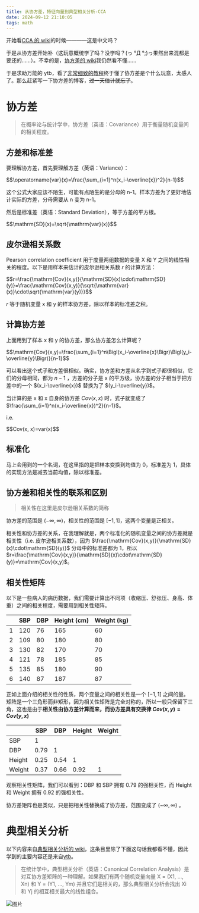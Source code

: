 ```yaml
---
title: 从协方差，特征向量到典型相关分析-CCA
date: 2024-09-12 21:10:05
tags: math
---
```


<meta name="referrer" content="no-referrer" />

开始看[CCA 的 wiki](https://zh.wikipedia.org/wiki/%E5%85%B8%E5%9E%8B%E7%9B%B8%E5%85%B3)的时候————这是中文吗？

于是从协方差开始补（这玩意概统学了吗？没学吗？(っ °Д °;)っ果然出来混都是要还的……）。不幸的是，[协方差的 wiki](https://zh.wikipedia.org/wiki/%E5%8D%8F%E6%96%B9%E5%B7%AE)我仍然看不懂……

于是求助万能的 ytb，看了[非常细致的教程](https://www.youtube.com/watch?v=2bcmklvrXTQ)终于懂了协方差是个什么玩意，太感人了。那么赶紧写一下协方差的博客，~~过一天估计就忘了~~。

# 协方差

> 在概率论与统计学中，协方差（英语：Covariance）用于衡量随机变量间的相关程度。

## 方差和标准差

要理解协方差，首先要理解方差（英语：Variance）：

<div>$$\operatorname{var}(x)=\frac{\sum_{i=1}^n(x_i-\overline{x})^2}{n-1}$$</div>

这个公式大家应该不陌生，可能有点陌生的是分母的 n-1。样本方差为了更好地估计实际的方差，分母需要从 n 变为 n-1。

然后是标准差（英语：Standard Deviation），等于方差的平方根。

<div>$$\mathrm{SD}(x)=\sqrt{\mathrm{var}(x)}$$</div>

## 皮尔逊相关系数

Pearson correlation coefficient 用于度量两组数据的变量 X 和 Y 之间的线性相关的程度。以下是用样本来估计的皮尔逊相关系数 $r$ 的计算方法：

<div>$$r=\frac{\mathrm{Cov}(x,y)}{\mathrm{SD}(x)\cdot\mathrm{SD}(y)}=\frac{\mathrm{Cov}(x,y)}{\sqrt{\mathrm{var}(x)}\cdot\sqrt{\mathrm{var}(y)}}$$</div>

$r$ 等于随机变量 x 和 y 的样本协方差，除以样本的标准差之积。

## 计算协方差

上面用到了样本 x 和 y 的协方差，那么协方差怎么计算呢？

<div>$$\mathrm{Cov}(x,y)=\frac{\sum_{i=1}^n\Bigl(x_i-\overline{x}\Bigr)\Bigl(y_i-\overline{y}\Bigr)}{n-1}$$</div>

可以看出这个式子和方差很相似。确实，协方差和方差从名字到式子都很相似，它们的分母相同，都为 $n-1$ ，方差的分子是 x 的平方级，协方差的分子相当于把方差中的一个 $(x_i-\overline{x})$ 替换为了 $(y_i-\overline{y})$。

当计算的是 x 和 x 自身的协方差 $Cov(x, x)$ 时，式子就变成了 $\frac{\sum_{i=1}^n(x_i-\overline{x})^2}{n-1}$。

i.e.

<div>$$Cov(x, x)=var(x)$$</div>

## 标准化

马上会用到的一个名词，在这里指的是把样本变换到均值为 0，标准差为 1，具体的实现方法是减去当前均值，除以标准差。

## 协方差和相关性的联系和区别

> 相关性在这里是皮尔逊相关系数的简称

协方差的范围是 $(-\infty,\infty)$，相关性的范围是 $[-1,1]$，这两个变量是正相关。

相关性和协方差的关系，在我理解就是，两个标准化的随机变量之间的协方差就是相关性（i.e. 皮尔逊相关系数），因为 $\frac{\mathrm{Cov}(x,y)}{\mathrm{SD}(x)\cdot\mathrm{SD}(y)}$ 分母中的标准差都为 1，所以 $r=\frac{\mathrm{Cov}(x,y)}{\mathrm{SD}(x)\cdot\mathrm{SD}(y)}=\mathrm{Cov}(x,y)$。

## 相关性矩阵

以下是一些病人的病历数据，我们需要计算出不同项（收缩压、舒张压、身高、体重）之间的相关程度，需要用到相关性矩阵。

|     | SBP | DBP | Height (cm) | Weight (kg) |
| --- | --- | --- | ----------- | ----------- |
| 1   | 120 | 76  | 165         | 60          |
| 2   | 109 | 80  | 180         | 80          |
| 3   | 130 | 82  | 170         | 70          |
| 4   | 121 | 78  | 185         | 85          |
| 5   | 135 | 85  | 180         | 90          |
| 6   | 140 | 87  | 187         | 87          |

正如上面介绍的相关性的性质，两个变量之间的相关性是一个 $[-1,1]$ 之间的量。矩阵是一个三角形而非矩形，因为相关性矩阵是完全对称的，所以一般只保留下三角，这也是由于**相关性由协方差计算而来，而协方差具有交换律 $Cov(x,y)=Cov(y,x)$**

|        | SBP  | DBP  | Height | Weight |
| ------ | ---- | ---- | ------ | ------ |
| SBP    | 1    |      |        |        |
| DBP    | 0.79 | 1    |        |        |
| Height | 0.25 | 0.54 | 1      |        |
| Weight | 0.37 | 0.66 | 0.92   | 1      |

观察相关性矩阵，我们可以看到：DBP 和 SBP 拥有 0.79 的强相关性，而 Height 和 Weight 拥有 0.92 的强相关性。

协方差矩阵也是类似，只是把相关性替换成了协方差，范围变成了 $(-\infty,\infty)$ 。

# 典型相关分析

以下内容来自[典型相关分析的 wiki](https://zh.wikipedia.org/wiki/%E5%85%B8%E5%9E%8B%E7%9B%B8%E5%85%B3)，这条目里除了下面这句话我都看不懂，因此学到的主要内容还是来自[ytb](https://www.youtube.com/watch?v=2tUuyWTtPqM)。

> 在统计学中，典型相关分析（英语：Canonical Correlation Analysis）是对互协方差矩阵的一种理解。如果我们有两个随机变量向量 X = (X1, ..., Xn) 和 Y = (Y1, ..., Ym) 并且它们是相关的，那么典型相关分析会找出 Xi 和 Yj 的相互相关最大的线性组合。

![图片](https://gitee.com/dwd1201/image/raw/master/202409150955172.png)
